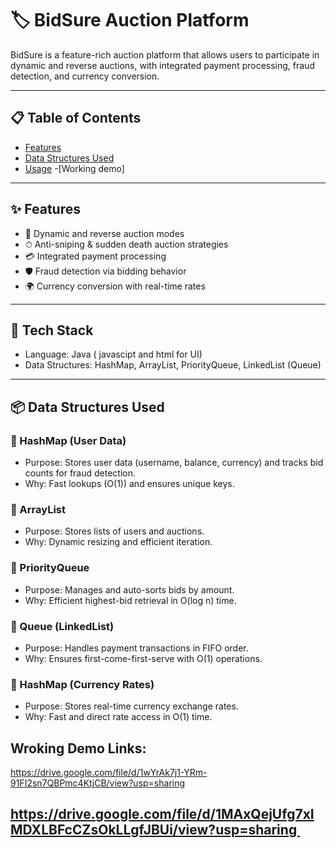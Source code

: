 # 🏷 BidSure Auction Platform

BidSure is a feature-rich auction platform that allows users to participate in dynamic and reverse auctions, with integrated payment processing, fraud detection, and currency conversion.

---

## 📋 Table of Contents

- [Features](#features)
- [Data Structures Used](#data-structures-used)
- [Usage](#usage)
-[Working demo]


---

## ✨ Features

- 🎯 Dynamic and reverse auction modes
- ⏱ Anti-sniping & sudden death auction strategies
- 💳 Integrated payment processing
- 🛡 Fraud detection via bidding behavior
- 🌍 Currency conversion with real-time rates

---

## 🧰 Tech Stack

- Language: Java ( javascipt and html for UI)
- Data Structures: HashMap, ArrayList, PriorityQueue, LinkedList (Queue)


---

## 📦 Data Structures Used

### 🔹 HashMap (User Data)
- Purpose: Stores user data (username, balance, currency) and tracks bid counts for fraud detection.
- Why: Fast lookups (O(1)) and ensures unique keys.

### 🔹 ArrayList
- Purpose: Stores lists of users and auctions.
- Why: Dynamic resizing and efficient iteration.

### 🔹 PriorityQueue
- Purpose: Manages and auto-sorts bids by amount.
- Why: Efficient highest-bid retrieval in O(log n) time.

### 🔹 Queue (LinkedList)
- Purpose: Handles payment transactions in FIFO order.
- Why: Ensures first-come-first-serve with O(1) operations.

### 🔹 HashMap (Currency Rates)
- Purpose: Stores real-time currency exchange rates.
- Why: Fast and direct rate access in O(1) time.

## Wroking Demo Links:

https://drive.google.com/file/d/1wYrAk7j1-YRm-91FI2sn7QBPmc4KtjCB/view?usp=sharing 

https://drive.google.com/file/d/1MAxQejUfg7xIMDXLBFcCZsOkLLgfJBUi/view?usp=sharing 
---
